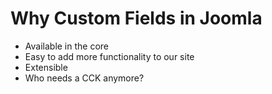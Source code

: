 # Why Custom Fields in Joomla
- Available in the core
- Easy to add more functionality to our site
- Extensible
- Who needs a CCK anymore?